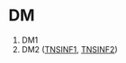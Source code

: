 # DM

1. DM1
2. DM2 ([TNSINF1](https://moodle.monlycee.net/mod/lti/view.php?id=73819), [TNSINF2](https://moodle.monlycee.net/mod/lti/view.php?id=73944))
